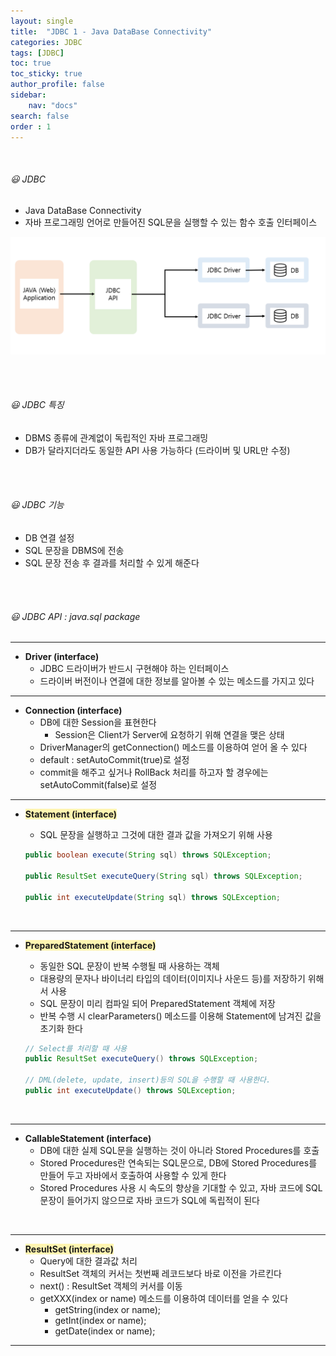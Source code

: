 ```yaml
---
layout: single
title:  "JDBC 1 - Java DataBase Connectivity"
categories: JDBC
tags: [JDBC]
toc: true
toc_sticky: true
author_profile: false
sidebar:
    nav: "docs"
search: false
order : 1
---
```


<br>

###### 😃 JDBC

- Java DataBase Connectivity
- 자바 프로그래밍 언어로 만들어진 SQL문을 실행할 수 있는 함수 호출 인터페이스

![image-20220331201549508](../../../images/db/2022-03-31-jdbc/image-20220331201549508.png)

<br>

<br>

###### 😃  JDBC 특징

- DBMS 종류에 관계없이 독립적인 자바 프로그래밍
- DB가 달라지더라도 동일한 API 사용 가능하다 (드라이버 및 URL만 수정)

<br>

<br>

###### 😃  JDBC 기능

- DB 연결 설정
- SQL 문장을 DBMS에 전송
- SQL 문장 전송 후 결과를 처리할 수 있게 해준다

<br>

<br>

###### 😃  JDBC API : java.sql package

----------------

- **Driver (interface)**
  - JDBC 드라이버가 반드시 구현해야 하는 인터페이스
  - 드라이버 버전이나 연결에 대한 정보를 알아볼 수 있는 메소드를 가지고 있다

-----------------

- **Connection (interface)**
  - DB에 대한 Session을 표현한다
    - Session은 Client가 Server에 요청하기 위해 연결을 맺은 상태
  - DriverManager의 getConnection() 메소드를 이용하여 얻어 올 수 있다
  - default :  setAutoCommit(true)로 설정
  - commit을 해주고 싶거나 RollBack 처리를 하고자 할 경우에는 setAutoCommit(false)로 설정

----------------------------

- <span style ="background-color:#fff5b1">**Statement (interface)**</span>

  - SQL 문장을 실행하고 그것에 대한 결과 값을 가져오기 위해 사용

  ``` java
  public boolean execute(String sql) throws SQLException;
  
  public ResultSet executeQuery(String sql) throws SQLException;
  
  public int executeUpdate(String sql) throws SQLException;
  ```

<br>

-------------------------

- <span style ="background-color:#fff5b1">**PreparedStatement (interface)**</span>

  - 동일한 SQL 문장이 반복 수행될 때 사용하는 객체
  - 대용량의 문자나 바이너리 타입의 데이터(이미지나 사운드 등)를 저장하기 위해서 사용
  - SQL 문장이 미리 컴파일 되어 PreparedStatement 객체에 저장
  - 반복 수행 시 clearParameters() 메소드를 이용해 Statement에 남겨진 값을 초기화 한다

  ``` java
  // Select를 처리할 때 사용
  public ResultSet executeQuery() throws SQLException;
  
  // DML(delete, update, insert)등의 SQL을 수행할 때 사용한다.
  public int executeUpdate() throws SQLException;
  ```

<br>

-------------------

- **CallableStatement (interface)**
  - DB에 대한 실제 SQL문을 실행하는 것이 아니라 Stored Procedures를 호출
  - Stored Procedures란 연속되는 SQL문으로, DB에 Stored Procedures를 만들어 두고 자바에서 호출하여 사용할 수 있게 한다
  - Stored Procedures 사용 시 속도의 향상을 기대할 수 있고, 자바 코드에 SQL문장이 들어가지 않으므로 자바 코드가 SQL에 독립적이 된다

<br>

-------------------------

- <span style ="background-color:#fff5b1">**ResultSet (interface)**</span>
  - Query에 대한 결과값 처리
  - ResultSet 객체의 커서는 첫번째 레코드보다 바로 이전을 가르킨다
  - next() :  ResultSet 객체의 커서를 이동
  - getXXX(index or name) 메소드를 이용하여 데이터를 얻을 수 있다
    - getString(index or name);
    - getInt(index or name);
    - getDate(index or name);

-------------------

<br><br>
